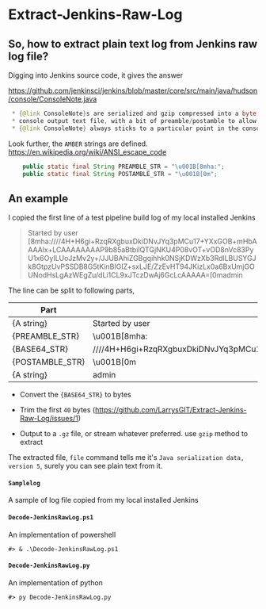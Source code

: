 ﻿# Extract-Jenkins-Raw-Log

## So, how to extract plain text log from Jenkins raw log file?

Digging into Jenkins source code, it gives the answer

https://github.com/jenkinsci/jenkins/blob/master/core/src/main/java/hudson/console/ConsoleNote.java

```java
 * {@link ConsoleNote}s are serialized and gzip compressed into a byte sequence and then embedded into the
 * console output text file, with a bit of preamble/postamble to allow tools to ignore them. In this way
 * {@link ConsoleNote} always sticks to a particular point in the console output.
```

Look further, the `AMBER` strings are defined. https://en.wikipedia.org/wiki/ANSI_escape_code

```java
    public static final String PREAMBLE_STR = "\u001B[8mha:";
    public static final String POSTAMBLE_STR = "\u001B[0m";
```

## An example

I copied the first line of a test pipeline build log of my local installed Jenkins

> Started by user <ESC>[8mha:////4H+H6gi+RzqRXgbuxDkiDNvJYq3pMCu17+YXxGOB+mHbAAAAlx+LCAAAAAAAAP9b85aBtbiIQTGjNKU4P08vOT+vOD8nVc83PyU1x6OyILUoJzMv2y+/JJUBAhiZGBgqihhk0NSjKDWzXb3RdlLBUSYGJk8GtpzUvPSSDB8G5tKinBIGIZ+sxLJE/ZzEvHT94JKizLx0a6BxUmjGOUNodHsLgAzWEgZu/dLi1CL9xJTczDwAj6GcLcAAAAA=<ESC>[0madmin

The line can be split to following parts,

| Part | Value |
|---|---|
| {A string} | Started by user |
| {PREAMBLE_STR} | \u001B[8mha: |
| {BASE64_STR} | ////4H+H6gi+RzqRXgbuxDkiDNvJYq3pMCu17+YXxGOB+mHbAAAAlx+LCAAAAAAAAP9b85aBtbiIQTGjNKU4P08vOT+vOD8nVc83PyU1x6OyILUoJzMv2y+/JJUBAhiZGBgqihhk0NSjKDWzXb3RdlLBUSYGJk8GtpzUvPSSDB8G5tKinBIGIZ+sxLJE/ZzEvHT94JKizLx0a6BxUmjGOUNodHsLgAzWEgZu/dLi1CL9xJTczDwAj6GcLcAAAAA= |
| {POSTAMBLE_STR} | \u001B[0m |
| {A string} | admin |

 - Convert the `{BASE64_STR}` to bytes
 
 - Trim the first `40` bytes (https://github.com/LarrysGIT/Extract-Jenkins-Raw-Log/issues/1)
 
 - Output to a `.gz` file, or stream whatever preferred. use `gzip` method to extract

The extracted file, `file` command tells me it's `Java serialization data, version 5`, surely you can see plain text from it.

#### `Samplelog`
A sample of log file copied from my local installed Jenkins

#### `Decode-JenkinsRawLog.ps1`
An implementation of powershell

```
#> & .\Decode-JenkinsRawLog.ps1
```

#### `Decode-JenkinsRawLog.py`
An implementation of python

```
#> py Decode-JenkinsRawLog.py
```
